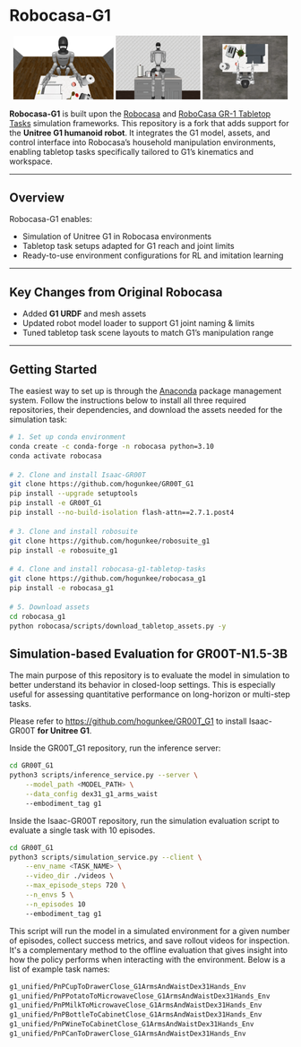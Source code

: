 # Robocasa-G1

<p align="center">
  <img width="35.5%" src="images/g1_front.png">
  <img width="30%" src="images/g1_back.png">
  <img width="30%" src="images/g1_top.png">
</p>

**Robocasa-G1** is built upon the [Robocasa](https://github.com/robocasa/robocasa) and [RoboCasa GR-1 Tabletop Tasks](https://github.com/robocasa/robocasa-gr1-tabletop-tasks) simulation frameworks.
This repository is a fork that adds support for the **Unitree G1 humanoid robot**.
It integrates the G1 model, assets, and control interface into Robocasa’s household manipulation environments, enabling tabletop tasks specifically tailored to G1’s kinematics and workspace.

---

## Overview

Robocasa-G1 enables:
- Simulation of Unitree G1 in Robocasa environments
- Tabletop task setups adapted for G1 reach and joint limits
- Ready-to-use environment configurations for RL and imitation learning

---

## Key Changes from Original Robocasa
- Added **G1 URDF** and mesh assets
- Updated robot model loader to support G1 joint naming & limits
- Tuned tabletop task scene layouts to match G1’s manipulation range

---

## Getting Started
The easiest way to set up is through the [Anaconda](https://www.anaconda.com/) package management system. Follow the instructions below to install all three required repositories, their dependencies, and download the assets needed for the simulation task:

```bash
# 1. Set up conda environment
conda create -c conda-forge -n robocasa python=3.10
conda activate robocasa

# 2. Clone and install Isaac-GR00T
git clone https://github.com/hogunkee/GR00T_G1 
pip install --upgrade setuptools
pip install -e GR00T_G1
pip install --no-build-isolation flash-attn==2.7.1.post4 

# 3. Clone and install robosuite
git clone https://github.com/hogunkee/robosuite_g1 
pip install -e robosuite_g1

# 4. Clone and install robocasa-g1-tabletop-tasks
git clone https://github.com/hogunkee/robocasa_g1 
pip install -e robocasa_g1

# 5. Download assets
cd robocasa_g1
python robocasa/scripts/download_tabletop_assets.py -y
```

## Simulation-based Evaluation for GR00T-N1.5-3B

The main purpose of this repository is to evaluate the model in simulation to better understand its behavior in closed-loop settings. This is especially useful for assessing quantitative performance on long-horizon or multi-step tasks.

Please refer to https://github.com/hogunkee/GR00T_G1 to install Isaac-GR00T **for Unitree G1**.

Inside the GR00T_G1 repository, run the inference server:

```bash
cd GR00T_G1
python3 scripts/inference_service.py --server \
    --model_path <MODEL_PATH> \
    --data_config dex31_g1_arms_waist
    --embodiment_tag g1
```

Inside the Isaac-GR00T repository, run the simulation evaluation script to evaluate a single task with 10 episodes.

```bash
cd GR00T_G1
python3 scripts/simulation_service.py --client \
    --env_name <TASK_NAME> \
    --video_dir ./videos \
    --max_episode_steps 720 \
    --n_envs 5 \
    --n_episodes 10
    --embodiment_tag g1
```

This script will run the model in a simulated environment for a given number of episodes, collect success metrics, and save rollout videos for inspection. It's a complementary method to the offline evaluation that gives insight into how the policy performs when interacting with the environment. Below is a list of example task names:

```bash
g1_unified/PnPCupToDrawerClose_G1ArmsAndWaistDex31Hands_Env
g1_unified/PnPPotatoToMicrowaveClose_G1ArmsAndWaistDex31Hands_Env
g1_unified/PnPMilkToMicrowaveClose_G1ArmsAndWaistDex31Hands_Env
g1_unified/PnPBottleToCabinetClose_G1ArmsAndWaistDex31Hands_Env
g1_unified/PnPWineToCabinetClose_G1ArmsAndWaistDex31Hands_Env
g1_unified/PnPCanToDrawerClose_G1ArmsAndWaistDex31Hands_Env
```
